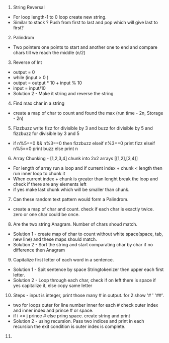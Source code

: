 1. String Reversal 
  - For loop length-1 to 0 loop create new string.
  - Similar to stack ? Push from first to last and pop which will give last to first?
  
2. Palindrom 
  - Two pointers one points to start and another one to end and compare chars till we reach the middle (n/2)

3. Reverse of Int 
  - output = 0
  - while (input > 0 )
  - output = output * 10 + input % 10
  - input = input/10
  - Solution 2 - Make it string and reverse the string
4. Find max char in a string
  - create a map of char to count and found the max (run time - 2n, Storage - 2n)
5. Fizzbuzz write fizz for divisible by 3 and buzz for divisible by 5 and fizzbuzz for divisible by 3 and 5
  - if n%5==0 && n%3==0 then fizzbuzz elseif n%3==0 print fizz elseif n%5==0 print buzz else print n
6. Array Chunking - [1,2,3,4] chunk into 2x2 arrays [[1,2],[3,4]]
  - For length of array run a loop and if current index + chunk < length then run inner loop to chunk it
  - When  current index + chunk is greater than lenght break the loop and check if there are any elements left 
  - if yes make last chunk which will be smaller than chunk.
 7. Can these random text pattern would form a Palindrom. 
  - create a map of char and count. check if each char is exactly twice. zero or one char could be once.
 8. Are the two string Anagram. Number of chars shoud match.
  - Solution 1 - create map of char to count without white space(space, tab, new line) and these maps should match.
  - Solution 2 - Sort the string and start comparating char by char if no difference then Anagram
 9. Capitalize first letter of each word in a sentence.
  - Solution 1 - Spit sentence by space Stringtokenizer then upper each first letter. 
  - Solution 2 - Loop through each char, check if on left there is space if yes capitalize it, else copy same letter
 10. Steps - input is integer, print those many # in output. for 2 show '# ' '##'. 
  - two for loops outer for line number inner for each # check outer index and inner index and prince # or space.
  - if i <= j prince # else pring space. create string and print
  - Solution 2 - using recursion. Pass two indices and print in each recursion the exit condition is outer index is complete.
 11. 
